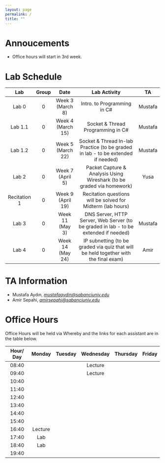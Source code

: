```yaml
---
layout: page
permalink: /
title: ""
---
```


# Annoucements
- Office hours will start in 3rd week.


# Lab Schedule

| Lab          |  Group  |         Date            |                                     Lab Activity                                     |   TA    |
| :------------: | :-----: | :---------------------: | :----------------------------------------------------------------------------------: | :-----: |
| Lab 0        | 0 | Week 3<br/>(March 8) |                             Intro. to Programming in C#                              |  Mustafa |
| Lab 1.1      | 0 |  Week 4<br/>(March 15) |                          Socket & Thread Programming in C#                           |  Mustafa  |
| Lab 1.2      | 0 | Week 5<br/>(March 22) |                Socket & Thread In-lab Practice (to be graded in lab - to be extended if needed)                 |  Mustafa  |
| Lab 2        | 0 | Week 7<br/>(April 5) |        Packet Capture & Analysis Using Wireshark (to be graded via homework)         |   Yusa |
| Recitation 1 | 0 |  Week 9<br/>(April 19) |             Recitation questions will be solved for Midterm (lab hours)              |  |
| Lab 3        | 0 | Week 11<br/>(May 3) |              DNS Server, HTTP Server, Web Server (to be graded in lab - to be extended if needed)               | Mustafa |
| Lab 4        | 0 |  Week 14<br/>(May 24) | IP subnetting (to be graded via quiz that will be held together with the final exam) | Amir |


# TA Information

- Mustafa Aydın,  *mustafaaydin@sabanciuniv.edu*
- Amir Sepahi, *amirsepahi@sabanciuniv.edu*  

# Office Hours

Office Hours will be held via Whereby and the links for each assistant are in the table below. 

| Hour/ Day |     **Monday**      |  **Tuesday**  										 |  **Wednesday**  |  **Thursday**   |     **Friday**      |
| :-------: | :-----------------: | :-----------: 										 | :-------------: | :-------------: | :-----------------: |
|   08:40   | 				 	  |       										 | Lecture                |                 |                     |
|   09:40   | 		 	  |        										 | Lecture                |                 |                     |
|   10:40   |                     |               										 |                 |  			     |                     |
|   11:40   |                     |  |  |  ||
|   12:40   |                     |  |  | ||
|   13:40   |                     |  |                 |  |                     |
|   14:40   |                     |  |                 |  |  |
|   15:40   |                     |  |                 |                 |  |
|   16:40   |    Lecture                 |  |                 |  ||
|   17:40   |  Lab |               										 |                 |  ||
|   18:40   |  Lab |               										 |                 |                 |                     |
|   19:40   |                     |                                                      |                 |                 |                     |
